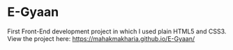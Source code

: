 # E-Gyaan
First Front-End development project in which I used plain HTML5 and CSS3.
View the project here: https://mahakmakharia.github.io/E-Gyaan/
